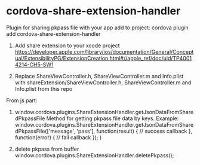 # cordova-share-extension-handler

Plugin for sharing pkpass file with your app
add to project:
cordova plugin add cordova-share-extension-handler

1) Add share extension to your xcode project
https://developer.apple.com/library/ios/documentation/General/Conceptual/ExtensibilityPG/ExtensionCreation.html#//apple_ref/doc/uid/TP40014214-CH5-SW1

2) Replace ShareViewController.h, ShareViewController.m and Info.plist with shareExtension/ShareViewController.h, ShareViewController.m and Info.plist from this repo

From js part: 
1) window.cordova.plugins.ShareExtensionHandler.getJsonDataFromSharedPkpassFile
Method for getting pkpass file data by keys.
Example: 
  window.cordova.plugins.ShareExtensionHandler.getJsonDataFromSharedPkpassFile(['message', 'pass'], 
    function(result) {
      // success callback
    },
    function(error) {
      // fail callback
    });
  )
  
2) delete pkpass from buffer
    window.cordova.plugins.ShareExtensionHandler.deletePkpass();
